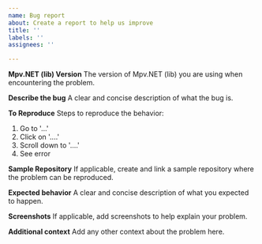 ```yaml
---
name: Bug report
about: Create a report to help us improve
title: ''
labels: ''
assignees: ''

---
```


**Mpv.NET (lib) Version**
The version of Mpv.NET (lib) you are using when encountering the problem.

**Describe the bug**
A clear and concise description of what the bug is.

**To Reproduce**
Steps to reproduce the behavior:
1. Go to '...'
2. Click on '....'
3. Scroll down to '....'
4. See error

**Sample Repository**
If applicable, create and link a sample repository where the problem can be reproduced.

**Expected behavior**
A clear and concise description of what you expected to happen.

**Screenshots**
If applicable, add screenshots to help explain your problem.

**Additional context**
Add any other context about the problem here.
